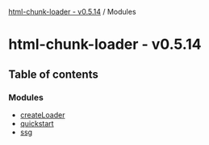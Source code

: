 [html-chunk-loader - v0.5.14](README.md) / Modules

# html-chunk-loader - v0.5.14

## Table of contents

### Modules

- [createLoader](modules/createLoader.md)
- [quickstart](modules/quickstart.md)
- [ssg](modules/ssg.md)
